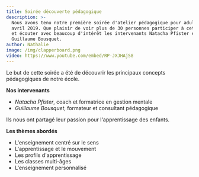 ```yaml
---
title: Soirée découverte pédagogique
description: >-
  Nous avons tenu notre première soirée d'atelier pédagogique pour adultes le 12
  avril 2019. Que plaisir de voir plus de 30 personnes participer à cette soirée
  et écouter avec beaucoup d'intérêt les intervenants Natacha Pfister et
  Guillaume Bousquet.
author: Nathalie
image: /img/clapperboard.png
video: https://www.youtube.com/embed/RP-JXJHAjS8
---
```

Le but de cette soirée a été de découvrir les principaux concepts pédagogiques de notre école.

**Nos intervenants** 

* _Natacha Pfister_, coach et formatrice en gestion mentale
* _Guillaume Bousquet_, formateur et consultant pédagogique 

Ils nous ont partagé leur passion pour l'apprentissage des enfants. 

**Les thèmes abordés**

* L'enseignement centré sur le sens
* L'apprentissage et le mouvement
* Les profils d'apprentissage
* Les classes multi-âges
* L'enseignement personnalisé
